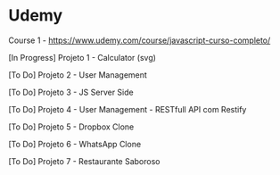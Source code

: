 # Udemy

Course 1 - https://www.udemy.com/course/javascript-curso-completo/

[In Progress] Projeto 1 - Calculator (svg)

[To Do] Projeto 2 - User Management

[To Do] Projeto 3 - JS Server Side

[To Do] Projeto 4 - User Management - RESTfull API com Restify

[To Do] Projeto 5 - Dropbox Clone

[To Do] Projeto 6 - WhatsApp Clone

[To Do] Projeto 7 - Restaurante Saboroso
